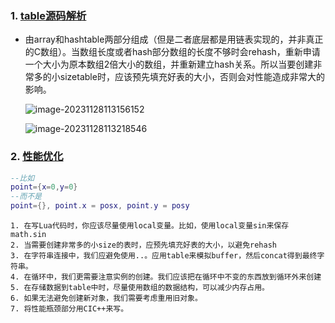 ### 1. [table源码解析](https://blog.csdn.net/y1196645376/article/details/94348873)

- 由array和hashtable两部分组成（但是二者底层都是用链表实现的，并非真正的C数组）。当数组长度或者hash部分数组的长度不够时会rehash，重新申请一个大小为原本数组2倍大小的数组，并重新建立hash关系。所以当要创建非常多的小sizetable时，应该预先填充好表的大小，否则会对性能造成非常大的影响。

  ![image-20231128113156152](C:\Users\Administrator\AppData\Roaming\Typora\typora-user-images\image-20231128113156152.png)

  ![image-20231128113218546](C:\Users\Administrator\AppData\Roaming\Typora\typora-user-images\image-20231128113218546.png)

### 2. [性能优化](https://blog.51cto.com/u_6871414/5896881)

```lua
--比如
point={x=0,y=0}
--而不是
point={}, point.x = posx, point.y = posy
```

```
1. 在写Lua代码时，你应该尽量使用local变量。比如，使用local变量sin来保存 math.sin
2. 当需要创建非常多的小size的表时，应预先填充好表的大小，以避免rehash
3. 在字符串连接中，我们应避免使用..。应用table来模拟buffer，然后concat得到最终字符串。
4. 在循环中，我们更需要注意实例的创建。我们应该把在循环中不变的东西放到循环外来创建
5. 在存储数据到table中时，尽量使用数组的数据结构，可以减少内存占用。
6. 如果无法避免创建新对象，我们需要考虑重用旧对象。
7. 将性能瓶颈部分用CIC++来写。
```

